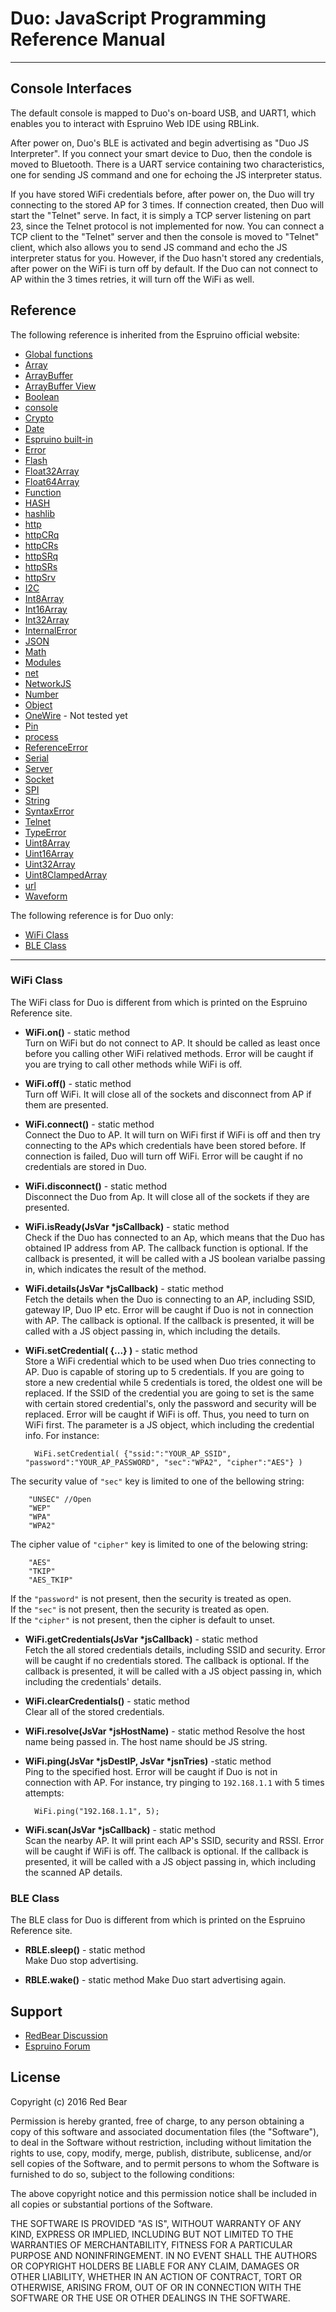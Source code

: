# Duo: JavaScript Programming Reference Manual
---

## Console Interfaces ##

The default console is mapped to Duo's on-board USB, and UART1, which enables you to interact with Espruino Web IDE using RBLink. 

After power on, Duo's BLE is activated and begin advertising as "Duo JS Interpreter". If you connect your smart device to Duo, then the condole is moved to Bluetooth. There is a UART service containing two characteristics, one for sending JS command and one for echoing the JS interpreter status.

If you have stored WiFi credentials before, after power on, the Duo will try connecting to the stored AP for 3 times. If connection created, then Duo will start the "Telnet" serve. In fact, it is simply a TCP server listening on part 23, since the Telnet protocol is not implemented for now. You can connect a TCP client to the "Telnet" server and then the console is moved to "Telnet" client, which also allows you to send JS command and echo the JS interpreter status for you. However, if the Duo hasn't stored any credentials, after power on the WiFi is turn off by default. If the Duo can not connect to AP within the 3 times retries, it will turn off the WiFi as well.


## Reference

The following reference is inherited from the Espruino official website:

* [Global functions](http://www.espruino.com/Reference#_global)
* [Array](http://www.espruino.com/Reference#t_Array)
* [ArrayBuffer](http://www.espruino.com/Reference#ArrayBuffer)
* [ArrayBuffer View](http://www.espruino.com/Reference#ArrayBufferView)
* [Boolean](http://www.espruino.com/Reference#Boolean)
* [console](http://www.espruino.com/Reference#Boolean)
* [Crypto](http://www.espruino.com/Reference#crypto)
* [Date](http://www.espruino.com/Reference#Date)
* [Espruino built-in](http://www.espruino.com/Reference#E)
* [Error](http://www.espruino.com/Reference#Error)
* [Flash](http://www.espruino.com/Reference#Flash)
* [Float32Array](http://www.espruino.com/Reference#Float32Array)
* [Float64Array](http://www.espruino.com/Reference#Float64Array)
* [Function](http://www.espruino.com/Reference#Function)
* [HASH](http://www.espruino.com/Reference#HASH)
* [hashlib](http://www.espruino.com/Reference#hashlib)
* [http](http://www.espruino.com/Reference#http)
* [httpCRq](http://www.espruino.com/Reference#httpCRq)
* [httpCRs](http://www.espruino.com/Reference#httpCRs)
* [httpSRq](http://www.espruino.com/Reference#httpSRq)
* [httpSRs](http://www.espruino.com/Reference#httpSRs)
* [httpSrv](http://www.espruino.com/Reference#httpSrv)
* [I2C](http://www.espruino.com/Reference#I2C)
* [Int8Array](http://www.espruino.com/Reference#Int8Array)
* [Int16Array](http://www.espruino.com/Reference#Int16Array)
* [Int32Array](http://www.espruino.com/Reference#Int32Array)
* [InternalError](http://www.espruino.com/Reference#InternalError)
* [JSON](http://www.espruino.com/Reference#JSON)
* [Math](http://www.espruino.com/Reference#Math)
* [Modules](http://www.espruino.com/Reference#Modules)
* [net](http://www.espruino.com/Reference#net)
* [NetworkJS](http://www.espruino.com/Reference#NetworkJS)
* [Number](http://www.espruino.com/Reference#Number)
* [Object](http://www.espruino.com/Reference#Object)
* [OneWire](http://www.espruino.com/Reference#OneWire) - Not tested yet
* [Pin](http://www.espruino.com/Reference#Pin)
* [process](http://www.espruino.com/Reference#process)
* [ReferenceError](http://www.espruino.com/Reference#ReferenceError)
* [Serial](http://www.espruino.com/Reference#Serial)
* [Server](http://www.espruino.com/Reference#Server)
* [Socket](http://www.espruino.com/Reference#Socket)
* [SPI](http://www.espruino.com/Reference#SPI)
* [String](http://www.espruino.com/Reference#String)
* [SyntaxError](http://www.espruino.com/Reference#SyntaxError)
* [Telnet](http://www.espruino.com/Reference#Telnet)
* [TypeError](http://www.espruino.com/Reference#TypeError)
* [Uint8Array](http://www.espruino.com/Reference#Uint8Array)
* [Uint16Array](http://www.espruino.com/Reference#Uint16Array)
* [Uint32Array](http://www.espruino.com/Reference#Uint32Array)
* [Uint8ClampedArray](http://www.espruino.com/Reference#Uint8ClampedArray)
* [url](http://www.espruino.com/Reference#url)
* [Waveform](http://www.espruino.com/Reference#Waveform)

The following reference is for Duo only:

* [WiFi Class](#wifi-class)
* [BLE Class](#ble-class)

---

### <span id="wifi-class">WiFi Class</span>

The WiFi class for Duo is different from which is printed on the Espruino Reference site.

- **WiFi.on()** - static method    
Turn on WiFi but do not connect to AP. It should be called as least once before you calling other WiFi relatived methods. Error will be caught if you are trying to call other methods while WiFi is off.

- **WiFi.off()** - static method      
Turn off WiFi. It will close all of the sockets and disconnect from AP if them are presented.

- **WiFi.connect()** - static method      
Connect the Duo to AP. It will turn on WiFi first if WiFi is off and then try connecting to the APs which credentials have been stored before. If connection is failed, Duo will turn off WiFi. Error will be caught if no credentials are stored in Duo.

- **WiFi.disconnect()** - static method      
Disconnect the Duo from Ap. It will close all of the sockets if they are presented.

- **WiFi.isReady(JsVar \*jsCallback)** - static method    
Check if the Duo has connected to an Ap, which means that the Duo has obtained IP address from AP. The callback function is optional. If the callback is presented, it will be called with a JS boolean varialbe passing in, which indicates the result of the method.

- **WiFi.details(JsVar \*jsCallback)** - static method    
Fetch the details when the Duo is connecting to an AP, including SSID, gateway IP, Duo IP etc. Error will be caught if Duo is not in connection with AP. The callback is optional. If the callback is presented, it will be called with a JS object passing in, which including the details.

- **WiFi.setCredential( {...} )** - static method    
Store a WiFi credential which to be used when Duo tries connecting to AP. Duo is capable of storing up to 5 credentials. If you are going to store a new credential while 5 credentials is tored, the oldest one will be replaced. If the SSID of the credential you are going to set is the same with certain stored credential's, only the password and security will be replaced. Error will be caught if WiFi is off. Thus, you need to turn on WiFi first. The parameter is a JS object, which including the credential info. For instance:    

        WiFi.setCredential( {"ssid:":"YOUR_AP_SSID", "password":"YOUR_AP_PASSWORD", "sec":"WPA2", "cipher":"AES"} )  
The security value of `"sec"` key is limited to one of the bellowing string:   
 
        "UNSEC" //Open 
        "WEP"   
        "WPA"   
        "WPA2"  
The cipher value of `"cipher"` key is limited to one of the belowing string:

        "AES"
        "TKIP"
        "AES_TKIP"
If the `"password"` is not present, then the security is treated as open.    
If the `"sec"` is not present, then the security is treated as open.   
If the `"cipher"` is not present, then the cipher is default to unset.   

- **WiFi.getCredentials(JsVar \*jsCallback)** - static method      
Fetch the all stored credentials details, including SSID and security. Error will be caught if no credentials stored. The callback is optional. If the callback is presented, it will be called with a JS object passing in, which including the credentials' details.  

- **WiFi.clearCredentials()** - static method    
Clear all of the stored credentials.

- **WiFi.resolve(JsVar \*jsHostName)** - static method
Resolve the host name being passed in. The host name should be JS string.

- **WiFi.ping(JsVar \*jsDestIP, JsVar \*jsnTries)** -static method    
Ping to the specified host. Error will be caught if Duo is not in connection with AP. For instance, try pinging to `192.168.1.1` with 5 times attempts: 

        WiFi.ping("192.168.1.1", 5);

- **WiFi.scan(JsVar \*jsCallback)** - static method    
Scan the nearby AP. It will print each AP's SSID, security and RSSI. Error will be caught if WiFi is off. The callback is optional. If the callback is presented, it will be called with a JS object passing in, which including the scanned AP details.  


### <span id="ble-class">BLE Class</span>

The BLE class for Duo is different from which is printed on the Espruino Reference site.  

- **RBLE.sleep()** - static method    
Make Duo stop advertising.

- **RBLE.wake()** - static method
Make Duo start advertising again.


## Support

* [RedBear Discussion](http://discuss.redbear.cc)
* [Espruino Forum](http://forum.espruino.com/)


## License

Copyright (c) 2016 Red Bear

Permission is hereby granted, free of charge, to any person obtaining a copy of this software and associated documentation files (the "Software"), to deal in the Software without restriction, including without limitation the rights to use, copy, modify, merge, publish, distribute, sublicense, and/or sell copies of the Software, and to permit persons to whom the Software is furnished to do so, subject to the following conditions:

The above copyright notice and this permission notice shall be included in all copies or substantial portions of the Software.

THE SOFTWARE IS PROVIDED "AS IS", WITHOUT WARRANTY OF ANY KIND, EXPRESS OR IMPLIED, INCLUDING BUT NOT LIMITED TO THE WARRANTIES OF MERCHANTABILITY, FITNESS FOR A PARTICULAR PURPOSE AND NONINFRINGEMENT. IN NO EVENT SHALL THE AUTHORS OR COPYRIGHT HOLDERS BE LIABLE FOR ANY CLAIM, DAMAGES OR OTHER LIABILITY, WHETHER IN AN ACTION OF CONTRACT, TORT OR OTHERWISE, ARISING FROM, OUT OF OR IN CONNECTION WITH THE SOFTWARE OR THE USE OR OTHER DEALINGS IN THE SOFTWARE.


